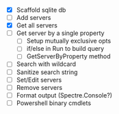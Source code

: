- [x] Scaffold sqlite db
- [ ] Add servers
- [x] Get all servers
- [ ] Get server by a single property
    - [ ] Setup mutually exclusive opts
    - [ ] if/else in Run to build query
    - [ ] GetServerByProperty method
- [ ] Search with wildcard
- [ ] Sanitize search string
- [ ] Set/Edit servers
- [ ] Remove servers
- [ ] Format output (Spectre.Console?)
- [ ] Powershell binary cmdlets
